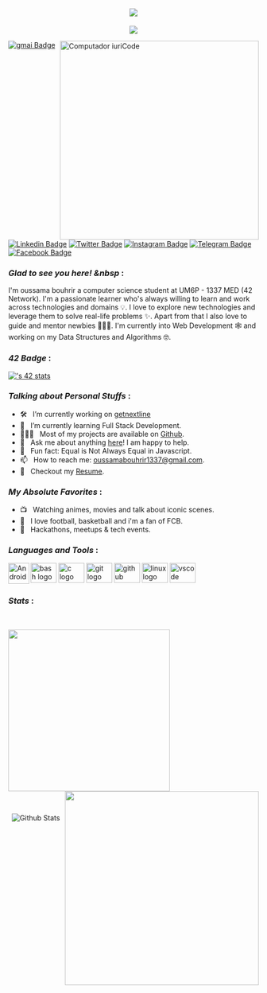 <h1 align="center">
 <a href="https://github.com/DenverCoder1/readme-typing-svg">
    <img src="https://readme-typing-svg.demolab.com/?lines=Oussama%20Bouhrir%20&font=Fira%20Code&center=true&width=440&height=45&color=FFFFFF&vCenter=true&pause=1000&size=30" /></a>
</h1>
<p align="center">
  <a href="https://github.com/DenverCoder1/readme-typing-svg">
    <img src="https://readme-typing-svg.demolab.com/?lines=Full-stack%20web%20and%20app%20developer;%20UI%2FUX%20Developer;Student%20%20at%201337FutureIsLoading...;Always%20learning%20new%20things&font=Fira%20Code&center=true&width=440&height=45&color=58a6ff&vCenter=true&pause=1000&size=22" /></a>
</p>
<img src="https://raw.githubusercontent.com/MicaelliMedeiros/micaellimedeiros/master/image/computer-illustration.png" min-width="800px" max-width="400px" width="400px" align="right" alt="Computador iuriCode">

</a>
  <a href="mailto:oussamabouhrir1337@gmail.com">
    <img src="https://img.shields.io/badge/gmail-red?style=for-the-badge&logo=gmail&logoColor=white" alt="gmai Badge" />
 </a>

[![Linkedin Badge](https://img.shields.io/badge/linkedin-%230077B5.svg?style=for-the-badge&logo=linkedin&logoColor=white)](https://www.linkedin.com/in/oussama-bouhrir-8492a6239/)
[![Twitter Badge](https://img.shields.io/badge/Twitter-%231DA1F2.svg?style=for-the-badge&logo=Twitter&logoColor=white)](https://mobile.twitter.com/BouhrirOussama)
[![Instagram Badge](https://img.shields.io/badge/Instagram-%23E4405F.svg?style=for-the-badge&logo=Instagram&logoColor=white)](https://www.instagram.com/miroka__/)
[![Telegram Badge](https://img.shields.io/badge/Telegram-2CA5E0?style=for-the-badge&logo=telegram&logoColor=white)](https://t.me/Miroka26)
[![Facebook Badge](https://img.shields.io/badge/Facebook-%231877F2.svg?style=for-the-badge&logo=Facebook&logoColor=white)](https://www.facebook.com/profile.php?id=100010968405582)

### *Glad to see you here! &nbsp* :

I'm oussama bouhrir a computer science student at UM6P - 1337 MED (42 Network). I'm a passionate learner who's always willing to learn and work across technologies and domains 💡. I love to explore new technologies and leverage them to solve real-life problems ✨. Apart from that I also love to guide and mentor newbies 👨🏻‍💻. I'm currently into Web Development 🕸️ and working on my Data Structures and Algorithms 🤓.


### *42 Badge* :
[![<obouhrir>'s 42 stats](https://badge.mediaplus.ma/colorfulwaves/obouhrir)](https://github.com/oakoudad/badge42)
 
 
### *Talking about Personal Stuffs* :

- 🛠 &nbsp; I’m currently working on [getnextline](https://github.com/Bouhrir/born2beroot)
- 🚀 &nbsp; I’m currently learning Full Stack Development.
- 👨🏻‍💻 &nbsp; Most of my projects are available on [Github](https://github.com/Bouhrir).
- 💬 &nbsp; Ask me about anything [here](https://www.linkedin.com/in/oussama-bouhrir-8492a6239/)! I am happy to help.
- 👾 &nbsp; Fun fact: Equal is Not Always Equal in Javascript.
- 📫 &nbsp; How to reach me: oussamabouhrir1337@gmail.com.
- 📝 &nbsp; Checkout my [Resume](CV).


### *My Absolute Favorites* :

- 📺 &nbsp; Watching animes, movies and talk about iconic scenes.
- 🥅 &nbsp; I love football, basketball and i'm a fan of FCB.
- 🍕 &nbsp; Hackathons, meetups & tech events.
 
 ### *Languages and Tools* :
 

<a href="https://developer.android.com" target="_blank"> <img align="left" alt="Android" height ="42px" src="https://raw.githubusercontent.com/rahul-jha98/github_readme_icons/main/language_and_tools/square/android/android.svg"> </a>
<div align="left">
  <img src="https://cdn.jsdelivr.net/gh/devicons/devicon/icons/bash/bash-original.svg" height="40" width="52" alt="bash logo"  />
  <img src="https://cdn.jsdelivr.net/gh/devicons/devicon/icons/c/c-original.svg" height="40" width="52" alt="c logo"  />
  <img src="https://cdn.jsdelivr.net/gh/devicons/devicon/icons/git/git-original.svg" height="40" width="52" alt="git logo"  />
  <img src="https://cdn.jsdelivr.net/gh/devicons/devicon/icons/github/github-original.svg" height="40" width="52" alt="github logo"  />
  <img src="https://cdn.jsdelivr.net/gh/devicons/devicon/icons/linux/linux-original.svg" height="40" width="52" alt="linux logo"  />
  <img src="https://cdn.jsdelivr.net/gh/devicons/devicon/icons/vscode/vscode-original.svg" height="40" width="52" alt="vscode logo"  />
</div>


### *Stats* :
 
<br>
<p align=center>
  <div align=left>
    <a href="https://github.com/Bouhrir/github-readme-stats">
      <img width=325 align="center" src="https://github-readme-stats.vercel.app/api/top-langs/?username=Bouhrir&hide=c%23,powershell,Mathematica,Ruby,Objective-C,Objective-C%2b%2b,Cuda&title_color=61dafb&text_color=ffffff&icon_color=61dafb&bg_color=20232a&langs_count=8&layout=compact&border_color=61dafb&hide_border=true" />
    </a>
    <a href="https://github.com/Bouhrir/github-readme-stats" title="Go to Source">
      <img align="right" width=390 src="https://github-readme-stats.vercel.app/api?username=Bouhrir&show_icons=true&theme=react&border_color=61dafb&hide_border=true" />
    </a>
  </div>
</p>
</br>
<p align="center">
        <img src="https://raw.githubusercontent.com/mayhemantt/mayhemantt/Update/svg/Bottom.svg" alt="Github Stats" />
</p>
